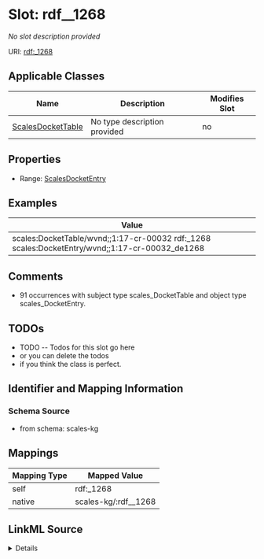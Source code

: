 

# Slot: rdf__1268


_No slot description provided_





URI: [rdf:_1268](http://www.w3.org/1999/02/22-rdf-syntax-ns#_1268)



<!-- no inheritance hierarchy -->





## Applicable Classes

| Name | Description | Modifies Slot |
| --- | --- | --- |
| [ScalesDocketTable](../classes/ScalesDocketTable.md) | No type description provided |  no  |







## Properties

* Range: [ScalesDocketEntry](../classes/ScalesDocketEntry.md)






## Examples

| Value |
| --- |
| scales:DocketTable/wvnd;;1:17-cr-00032 rdf:_1268 scales:DocketEntry/wvnd;;1:17-cr-00032_de1268 |

## Comments

* 91 occurrences with subject type scales_DocketTable and object type scales_DocketEntry.

## TODOs

* TODO -- Todos for this slot go here
* or you can delete the todos
* if you think the class is perfect.

## Identifier and Mapping Information







### Schema Source


* from schema: scales-kg




## Mappings

| Mapping Type | Mapped Value |
| ---  | ---  |
| self | rdf:_1268 |
| native | scales-kg/:rdf__1268 |




## LinkML Source

<details>
```yaml
name: rdf__1268
description: No slot description provided
todos:
- TODO -- Todos for this slot go here
- or you can delete the todos
- if you think the class is perfect.
comments:
- 91 occurrences with subject type scales_DocketTable and object type scales_DocketEntry.
examples:
- value: scales:DocketTable/wvnd;;1:17-cr-00032 rdf:_1268 scales:DocketEntry/wvnd;;1:17-cr-00032_de1268
from_schema: scales-kg
rank: 1000
slot_uri: rdf:_1268
alias: rdf__1268
domain_of:
- scales_DocketTable
range: scales_DocketEntry

```
</details>